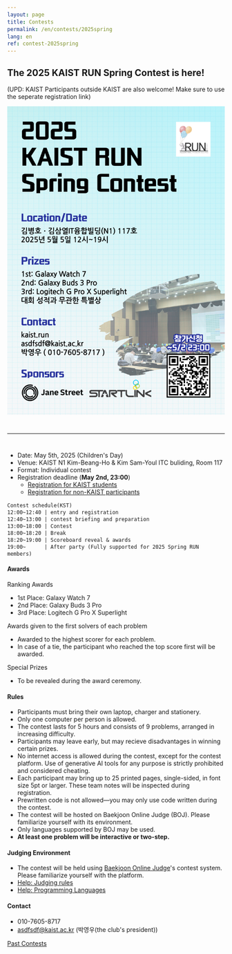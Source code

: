 ```yaml
---
layout: page
title: Contests
permalink: /en/contests/2025spring
lang: en
ref: contest-2025spring
---
```


## The 2025 KAIST RUN Spring Contest is here!

(UPD: KAIST Participants outside KAIST are also welcome! Make sure to use the seperate registration link)

<div style="text-align: center">
	<img src="/contest/2025-spring/2025 KAIST RUN Spring Contest.png" alt="poster" style="width: 700px;"/>
</div>
<hr style="size: 20; margin-top: 40px; margin-bottom: 40px; border: solid; border-width: 0; border-bottom: 1px solid #e8e8e8;"/>

* Date: May 5th, 2025 (Children's Day)
* Venue: KAIST N1 Kim-Beang-Ho & Kim Sam-Youl ITC buliding, Room 117
* Format: Individual contest
* Registration deadline (**May 2nd, 23:00**)
  - [Registration for KAIST students](https://forms.gle/3czmTe38cqsn7Vay6)
  - [Registration for non-KAIST participants](https://forms.gle/v8Nj9mkQ7cLnPTCDA)

```
Contest schedule(KST)
12:00~12:40 | entry and registration
12:40~13:00 | contest briefing and preparation
13:00~18:00 | Contest
18:00~18:20 | Break
18:20~19:00 | Scoreboard reveal & awards
19:00~      | After party (Fully supported for 2025 Spring RUN members)
```

#### Awards

Ranking Awards
* 1st Place: Galaxy Watch 7
* 2nd Place: Galaxy Buds 3 Pro
* 3rd Place: Logitech G Pro X Superlight

Awards given to the first solvers of each problem
* Awarded to the highest scorer for each problem.
* In case of a tie, the participant who reached the top score first will be awarded.

Special Prizes
* To be revealed during the award ceremony.

#### Rules

- Participants must bring their own laptop, charger and stationery.
- Only one computer per person is allowed.
- The contest lasts for 5 hours and consists of 9 problems, arranged in increasing difficulty.
- Participants may leave early, but may recieve disadvantages in winning certain prizes.
- No internet access is allowed during the contest, except for the contest platform. Use of generative AI tools for any purpose is strictly prohibited and considered cheating.
- Each participant may bring up to 25 printed pages, single-sided, in font size 5pt or larger. These team notes will be inspected during registration.
- Prewritten code is not allowed—you may only use code written during the contest.
- The contest will be hosted on Baekjoon Online Judge (BOJ). Please familiarize yourself with its environment.
- Only languages supported by BOJ may be used.
- **At least one problem will be interactive or two-step.**

#### Judging Environment

- The contest will be held using [Baekjoon Online Judge](https://www.acmicpc.net/)'s contest system. Please familiarize yourself with the platform.
- [Help: Judging rules](https://www.acmicpc.net/help/judge)
- [Help: Programming Languages](https://www.acmicpc.net/help/language)

#### Contact

* 010-7605-8717
* asdfsdf@kaist.ac.kr (박영우(the club's president))

[Past Contests](https://kaist.run/en/contests/past)

